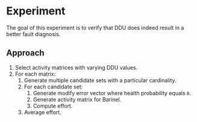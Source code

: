 # Experiment

The goal of this experiment is to verify that DDU does indeed result in a better fault diagnosis.


## Approach

1. Select activity matrices with varying DDU values.
1. For each matrix:
    1. Generate multiple candidate sets with a particular cardinality.
    1. For each candidate set:
        1. Generate modify error vector where health probability equals `0`.
        1. Generate activity matrix for Barinel.
        1. Compute effort.
    1. Average effort.
